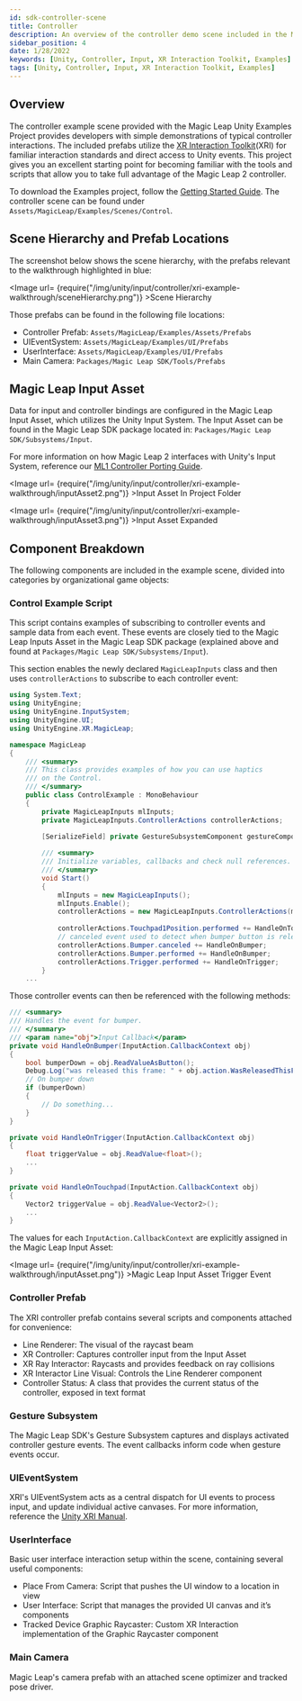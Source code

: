 ```yaml
---
id: sdk-controller-scene
title: Controller
description: An overview of the controller demo scene included in the Magic Leap 2 Examples Project, which uses Unity's XR Interaction Toolkit.
sidebar_position: 4
date: 1/28/2022
keywords: [Unity, Controller, Input, XR Interaction Toolkit, Examples]
tags: [Unity, Controller, Input, XR Interaction Toolkit, Examples]
---
```



## Overview

The controller example scene provided with the Magic Leap Unity Examples Project provides developers with simple demonstrations of typical controller interactions. The included prefabs utilize the [XR Interaction Toolkit](https://docs.unity3d.com/Packages/com.unity.xr.interaction.toolkit@1.0/manual/index.html)(XRI) for familiar interaction standards and direct access to Unity events. This project gives you an excellent starting point for becoming familiar with the tools and scripts that allow you to take full advantage of the Magic Leap 2 controller.

To download the Examples project, follow the [Getting Started Guide](/versioned_docs/version-14-Jun-2023/versioned_docs/version-14-Jun-2023/guides/unity/getting-started/unity-getting-started.md). The controller scene can be found under `Assets/MagicLeap/Examples/Scenes/Control`.

## Scene Hierarchy and Prefab Locations

The screenshot below shows the scene hierarchy, with the prefabs relevant to the walkthrough highlighted in blue:

<Image url= {require("/img/unity/input/controller/xri-example-walkthrough/sceneHierarchy.png")} >Scene Hierarchy</Image>

Those prefabs can be found in the following file locations:

- Controller Prefab: `Assets/MagicLeap/Examples/Assets/Prefabs`
- UIEventSystem: `Assets/MagicLeap/Examples/UI/Prefabs`
- UserInterface: `Assets/MagicLeap/Examples/UI/Prefabs`
- Main Camera: `Packages/Magic Leap SDK/Tools/Prefabs`

## Magic Leap Input Asset

Data for input and controller bindings are configured in the Magic Leap Input Asset, which utilizes the Unity Input System. The Input Asset can be found in the Magic Leap SDK package located in: `Packages/Magic Leap SDK/Subsystems/Input`.

For more information on how Magic Leap 2 interfaces with Unity's Input System, reference our [ML1 Controller Porting Guide](/versioned_docs/version-14-Jun-2023/versioned_docs/version-14-Jun-2023/guides/unity/input/controller/controller-porting-guide.md).

<Image url= {require("/img/unity/input/controller/xri-example-walkthrough/inputAsset2.png")} >Input Asset In Project Folder</Image>

<Image url= {require("/img/unity/input/controller/xri-example-walkthrough/inputAsset3.png")} >Input Asset Expanded</Image>

## Component Breakdown

The following components are included in the example scene, divided into categories by organizational game objects:

### Control Example Script

This script contains examples of subscribing to controller events and sample data from each event. These events are closely tied to the Magic Leap Inputs Asset in the Magic Leap SDK package (explained above and found at `Packages/Magic Leap SDK/Subsystems/Input`).

This section enables the newly declared `MagicLeapInputs` class and then uses `controllerActions` to subscribe to each controller event:

```csharp showLineNumbers
using System.Text;
using UnityEngine;
using UnityEngine.InputSystem;
using UnityEngine.UI;
using UnityEngine.XR.MagicLeap;

namespace MagicLeap
{
    /// <summary>
    /// This class provides examples of how you can use haptics
    /// on the Control.
    /// </summary>
    public class ControlExample : MonoBehaviour
    {
        private MagicLeapInputs mlInputs;
        private MagicLeapInputs.ControllerActions controllerActions;

        [SerializeField] private GestureSubsystemComponent gestureComponent;
        
        /// <summary>
        /// Initialize variables, callbacks and check null references.
        /// </summary>
        void Start()
        {
            mlInputs = new MagicLeapInputs();
            mlInputs.Enable();
            controllerActions = new MagicLeapInputs.ControllerActions(mlInputs);
            
            controllerActions.Touchpad1Position.performed += HandleOnTouchpad;
            // canceled event used to detect when bumper button is released
            controllerActions.Bumper.canceled += HandleOnBumper;
            controllerActions.Bumper.performed += HandleOnBumper;
            controllerActions.Trigger.performed += HandleOnTrigger;
        }
    ...
```

Those controller events can then be referenced with the following methods:

```csharp
/// <summary>
/// Handles the event for bumper.
/// </summary>
/// <param name="obj">Input Callback</param>
private void HandleOnBumper(InputAction.CallbackContext obj)
{
    bool bumperDown = obj.ReadValueAsButton();
    Debug.Log("was released this frame: " + obj.action.WasReleasedThisFrame());
    // On bumper down
    if (bumperDown)
    {
        // Do something...
    }
}

private void HandleOnTrigger(InputAction.CallbackContext obj)
{
    float triggerValue = obj.ReadValue<float>();
    ...
}

private void HandleOnTouchpad(InputAction.CallbackContext obj)
{
    Vector2 triggerValue = obj.ReadValue<Vector2>();
    ...
}
```

The values for each `InputAction.CallbackContext` are explicitly assigned in the Magic Leap Input Asset:

<Image url= {require("/img/unity/input/controller/xri-example-walkthrough/inputAsset.png")} >Magic Leap Input Asset Trigger Event</Image>

### Controller Prefab

The XRI controller prefab contains several scripts and components attached for convenience:

- Line Renderer: The visual of the raycast beam 
- XR Controller: Captures controller input from the Input Asset
- XR Ray Interactor: Raycasts and provides feedback on ray collisions
- XR Interactor Line Visual: Controls the Line Renderer component
- Controller Status: A class that provides the current status of the controller, exposed in text format

### Gesture Subsystem

The Magic Leap SDK's Gesture Subsystem captures and displays activated controller gesture events. The event callbacks inform code when gesture events occur.

### UIEventSystem

XRI's UIEventSystem acts as a central dispatch for UI events to process input, and update individual active canvases. For more information, reference the [Unity XRI Manual](https://docs.unity3d.com/Packages/com.unity.xr.interaction.toolkit@1.0/manual/index.html).

### UserInterface

Basic user interface interaction setup within the scene, containing several useful components:

- Place From Camera: Script that pushes the UI window to a location in view
- User Interface: Script that manages the provided UI canvas and it’s components
- Tracked Device Graphic Raycaster: Custom XR Interaction implementation of the Graphic Raycaster component

### Main Camera

Magic Leap's camera prefab with an attached scene optimizer and tracked pose driver.
